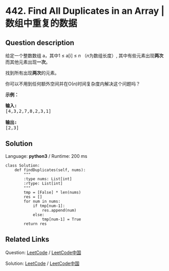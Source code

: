 # 442. Find All Duplicates in an Array | 数组中重复的数据

## Question description

<!--If you want to use the English description, use <p>Given an array of integers, 1 &le; a[i] &le; <i>n</i> (<i>n</i> = size of array), some elements appear <b>twice</b> and others appear <b>once</b>.</p>

<p>Find all the elements that appear <b>twice</b> in this array.</p>

<p>Could you do it without extra space and in O(<i>n</i>) runtime?</p>
</p>
<p><b>Example:</b><br/>
<pre>
<b>Input:</b>
[4,3,2,7,8,2,3,1]

<b>Output:</b>
[2,3]
</pre> instead-->
<p>给定一个整数数组 a，其中1 &le; a[i] &le; <em>n</em> （<em>n</em>为数组长度）, 其中有些元素出现<strong>两次</strong>而其他元素出现<strong>一次</strong>。</p>

<p>找到所有出现<strong>两次</strong>的元素。</p>

<p>你可以不用到任何额外空间并在O(<em>n</em>)时间复杂度内解决这个问题吗？</p>

<p><strong>示例：</strong></p>

<pre>
<strong>输入:</strong>
[4,3,2,7,8,2,3,1]

<strong>输出:</strong>
[2,3]
</pre>




## Solution

Language: **python3**  /  Runtime: 200 ms

```python3
class Solution:
    def findDuplicates(self, nums):
        """
        :type nums: List[int]
        :rtype: List[int]
        """
        tmp = [False] * len(nums)
        res = []
        for num in nums:
            if tmp[num-1]:
                res.append(num)
            else:
                tmp[num-1] = True
        return res
```



## Related Links

Question: [LeetCode](https://leetcode.com/problems/find-all-duplicates-in-an-array/description/)  /  [LeetCode中国](https://leetcode-cn.com/problems/find-all-duplicates-in-an-array/description/)

Solution: [LeetCode](https://leetcode.com/articles/find-all-duplicates-in-an-array/)  /  [LeetCode中国](https://leetcode-cn.com/articles/find-all-duplicates-in-an-array/)